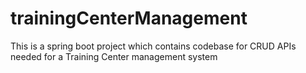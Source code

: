 # trainingCenterManagement
This is a spring boot project which contains codebase for CRUD APIs needed for a Training Center management system
